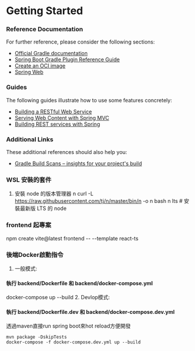 # Getting Started

### Reference Documentation
For further reference, please consider the following sections:

* [Official Gradle documentation](https://docs.gradle.org)
* [Spring Boot Gradle Plugin Reference Guide](https://docs.spring.io/spring-boot/3.4.4/gradle-plugin)
* [Create an OCI image](https://docs.spring.io/spring-boot/3.4.4/gradle-plugin/packaging-oci-image.html)
* [Spring Web](https://docs.spring.io/spring-boot/3.4.4/reference/web/servlet.html)

### Guides
The following guides illustrate how to use some features concretely:

* [Building a RESTful Web Service](https://spring.io/guides/gs/rest-service/)
* [Serving Web Content with Spring MVC](https://spring.io/guides/gs/serving-web-content/)
* [Building REST services with Spring](https://spring.io/guides/tutorials/rest/)

### Additional Links
These additional references should also help you:

* [Gradle Build Scans – insights for your project's build](https://scans.gradle.com#gradle)


### WSL 安裝的套件
1. 安裝 node 的版本管理器 n
curl -L https://raw.githubusercontent.com/tj/n/master/bin/n -o n
bash n lts # 安裝最新版 LTS 的 node

### frontend 起專案
npm create vite@latest frontend -- --template react-ts


### 後端Docker啟動指令
1. 一般模式:
#### 執行 backend/Dockerfile 和 backend/docker-compose.yml
docker-compose up --build
2. Devlop模式:
#### 執行 backend/Dockerfile.dev 和 backend/docker-compose.dev.yml
透過maven直接run spring boot來hot reload方便開發
```
mvn package -DskipTests
docker-compose -f docker-compose.dev.yml up --build
```
